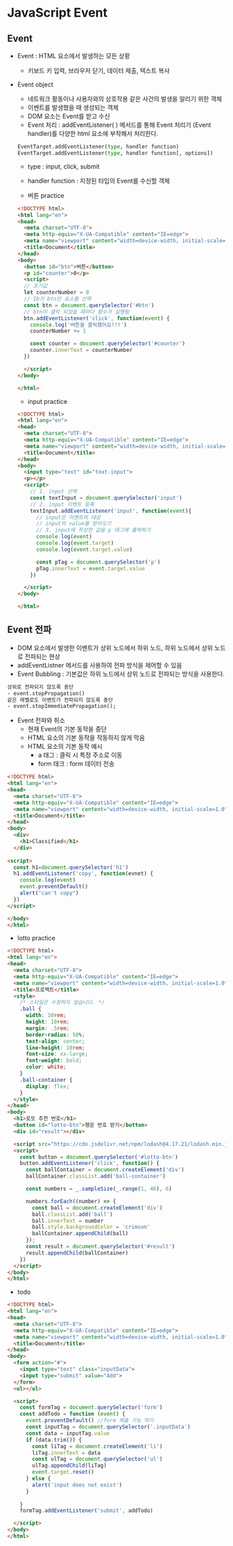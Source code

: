 # JavaScript Event

## Event

- Event : HTML 요소에서 발생하는 모든 상황
    - 키보드 키 입력, 브라우저 닫기, 데이터 제출, 텍스트 복사
- Event object
    - 네트워크 활동이나 사용자와의 상호작용 같은 사건의 발생을 알리기 위한 객체
    - 이벤트를 발생했을 때 생성되는 객체
    - DOM 요소는 Event를 받고 수신
    - Event 처리 :  addEventListener(  ) 메서드를 통해 Event 처리기 (Event handler)를 다양한 html 요소에 부착해서 처리한다.
    
    ```python
    EventTarget.addEventListener(type, handler function)
    EventTarget.addEventListener(type, handler function[, options])
    ```
    
    - type : input, click, submit
    - handler function : 지정된 타입의 Event를 수신할 객체
    
    - 버튼 practice
    
    ```html
    <!DOCTYPE html>
    <html lang="en">
    <head>
      <meta charset="UTF-8">
      <meta http-equiv="X-UA-Compatible" content="IE=edge">
      <meta name="viewport" content="width=device-width, initial-scale=1.0">
      <title>Document</title>
    </head>
    <body>
      <button id="btn">버튼</button>
      <p id="counter">0</p>
      <script>
      // 초기값
      let counterNumber = 0
      // ID가 btn인 요소를 선택
      const btn = document.querySelector('#btn')
      // btn이 클릭 되었을 때마다 함수가 실행됨
      btn.addEventListener('click', function(event) {
        console.log('버튼을 클릭했어요!!!')
        counterNumber += 1
    
        const counter = document.querySelector('#counter')
        counter.innerText = counterNumber
      })
    
      </script>
    </body>
    
    </html>
    ```
    
    - input practice
    
    ```html
    <!DOCTYPE html>
    <html lang="en">
    <head>
      <meta charset="UTF-8">
      <meta http-equiv="X-UA-Compatible" content="IE=edge">
      <meta name="viewport" content="width=device-width, initial-scale=1.0">
      <title>Document</title>
    </head>
    <body>
      <input type="text" id="text-input">
      <p></p>
      <script>
        // 1. input 선택
        const textInput = document.querySelector('input')
        // 2. input 이벤트 등록
        textInput.addEventListener('input', function(event){
          // input은 이벤트의 대상
          // input의 value를 받아오기
          // 3. input에 작성한 값을 p 태그에 출력하기
          console.log(event)
          console.log(event.target)
          console.log(event.target.value)
    
          const pTag = document.querySelector('p')
          pTag.innerText = event.target.value
        })
    
      </script>
    </body> 
    
    </html>
    ```
    

## Event 전파

- DOM 요소에서 발생한 이벤트가 상위 노드에서 하위 노드, 하위 노드에서 상위 노드로 전파되는 현상
- addEventListner 메서드를 사용하여 전파 방식을 제어할 수 있음
- Event Bubbling : 기본값은 하위 노드에서 상위 노드로 전파되는 방식을 사용한다.

```html
상위로 전파되지 않도록 중단
- event.stopPropagation()
같은 레벨로도 이벤트가 전파되지 않도록 중단
- event.stopImmediatePropagation();
```

- Event 전파와 취소
    - 현재 Event의 기본 동작을 중단
    - HTML 요소의 기본 동작을 작동하지 않게 막음
    - HTML 요소의 기본 동작 예시
        - a 태그 : 클릭 시 특정 주소로 이동
        - form 태크 : form 데이터 전송

```html
<!DOCTYPE html>
<html lang="en">
<head>
  <meta charset="UTF-8">
  <meta http-equiv="X-UA-Compatible" content="IE=edge">
  <meta name="viewport" content="width=device-width, initial-scale=1.0">
  <title>Document</title>
</head>
<body>
  <div>
    <h1>Classified</h1>
  </div>
  
<script>
  const h1=document.querySelector('h1')
  h1.addEventListener('copy', function(evnet) {
    console.log(event)
    event.preventDefault()
    alert("can't copy")
  })
</script>

</body>
</html>
```

- lotto practice

```html
<!DOCTYPE html>
<html lang="en">
<head>
  <meta charset="UTF-8">
  <meta http-equiv="X-UA-Compatible" content="IE=edge">
  <meta name="viewport" content="width=device-width, initial-scale=1.0">
  <title>프로젝트</title>
  <style>
    /* 스타일은 수정하지 않습니다. */
    .ball {
      width: 10rem;
      height: 10rem;
      margin: .5rem;
      border-radius: 50%;
      text-align: center;
      line-height: 10rem;
      font-size: xx-large;
      font-weight: bold;
      color: white;
    }
    .ball-container {
      display: flex;
    }
  </style>
</head>
<body>
  <h1>로또 추천 번호</h1>
  <button id="lotto-btn">행운 번호 받기</button>
  <div id="result"></div>

  <script src="https://cdn.jsdelivr.net/npm/lodash@4.17.21/lodash.min.js"></script>
  <script>
    const button = document.querySelector('#lotto-btn')
    button.addEventListener('click', function() {
      const ballContainer = document.createElement('div')
      ballContainer.classList.add('ball-container')

      const numbers = _.sampleSize(_.range(1, 46), 6)

      numbers.forEach((number) => {
        const ball = document.createElement('div')
        ball.classList.add('ball')
        ball.innerText = number
        ball.style.backgroundColor = 'crimson'
        ballContainer.appendChild(ball)
      });
      const result = document.querySelector('#result')
      result.appendChild(ballContainer)
    })
  </script>
</body>
</html>
```

- todo

```html
<!DOCTYPE html>
<html lang="en">
<head>
  <meta charset="UTF-8">
  <meta http-equiv="X-UA-Compatible" content="IE=edge">
  <meta name="viewport" content="width=device-width, initial-scale=1.0">
  <title>Document</title>
</head>
<body>
  <form action="#">
    <input type="text" class="inputData">
    <input type="submit" value="Add">
  </form>
  <ul></ul>

  <script>
    const formTag = document.querySelector('form')
    const addTodo = function (event) {
      event.preventDefault() //form 제출 기능 막기
      const inputTag = document.querySelector('.inputData')
      const data = inputTag.value
      if (data.trim()) {
        const liTag = document.createElement('li')
        liTag.innerText = data
        const ulTag = document.querySelector('ul')
        ulTag.appendChild(liTag)
        event.target.reset()
      } else {
        alert('input does not exist')
      }
      
    }
    formTag.addEventListener('submit', addTodo)

  </script>
</body>
</html>
```